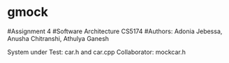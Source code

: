 # gmock
#Assignment 4
#Software Architecture CS5174 
#Authors: Adonia Jebessa, Anusha Chitranshi, Athulya Ganesh

System under Test: car.h and car.cpp
Collaborator: mockcar.h
